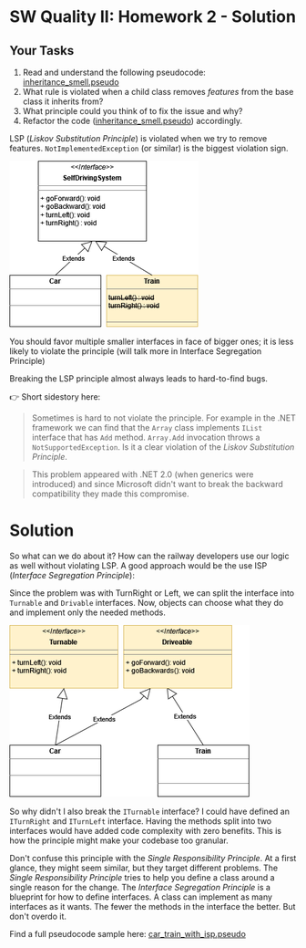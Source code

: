 # SW Quality II: Homework 2 - Solution

## Your Tasks
1. Read and understand the following pseudocode: [inheritance_smell.pseudo](./inheritance_smell.pseudo) 
2. What rule is violated when a child class removes _features_ from the base class it inherits from?
3. What principle could you think of to fix the issue and why?
4. Refactor the code ([inheritance_smell.pseudo](./inheritance_smell.pseudo)) accordingly.


LSP (_Liskov Substitution Principle_) is violated when we try to remove features. `NotImplementedException` (or similar) is the biggest violation sign.

![UML](./uml.png)

You should favor multiple smaller interfaces in face of bigger ones; it is less likely to violate the principle (will talk more in Interface Segregation Principle)

Breaking the LSP principle almost always leads to hard-to-find bugs.

:point_right: Short sidestory here:
> Sometimes is hard to not violate the principle. For example in the .NET framework we can find that 
> the `Array` class implements `IList` interface that has `Add` method. `Array.Add` invocation 
> throws a `NotSupportedException`. Is it a clear violation of the _Liskov Substitution Principle_.

> This problem appeared with .NET 2.0 (when generics were introduced) 
> and since Microsoft didn't want to break the backward compatibility they made this compromise.

# Solution
So what can we do about it? How can the railway developers use our logic as well without violating LSP.
A good approach would be the use ISP (_Interface Segregation Principle_):

Since the problem was with TurnRight or Left, we can split the interface into `Turnable` and `Drivable` interfaces. 
Now, objects can choose what they do and implement only the needed methods.

![UML](./uml_split.png)

So why didn't I also break the `ITurnable` interface? I could have defined an `ITurnRight` and `ITurnLeft` interface. 
Having the methods split into two interfaces would have added code complexity with zero benefits. This is how the principle might make your codebase too granular. 

Don't confuse this principle with the _Single Responsibility Principle_. At a first glance, they might seem similar, but they target different problems. The _Single Responsibility Principle_ tries to help you define a class around a single reason for the change. The _Interface Segregation Principle_ is a blueprint for how to define interfaces. 
A class can implement as many interfaces as it wants. The fewer the methods in the interface the better. But don't overdo it. 

Find a full pseudocode sample here: [car_train_with_isp.pseudo](./car_train_with_isp.pseudo)

